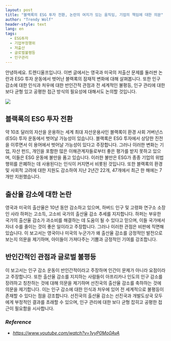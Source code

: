 ```yaml
---
layout: post
title: "블랙록의 ESG 투자 전환, 논란의 여지가 있는 움직임, 기업의 책임에 대한 의문"
author: "Trendy Wolf"
header-style: text
lang: en
tags:
  - ESG투자
  - 기업부정행위
  - 저출산
  - 글로벌불평등
  - 인구관리
---
```


안녕하세요. 트렌디울프입니다. 이번 글에서는 영국과 미국의 저출산 문제를 둘러싼 논란과 ESG 투자 운동에서 벗어난 블랙록의 잠재적 변화에 대해 살펴봅니다. 또한 인구 감소에 대한 인식과 처우에 대한 반인간적 관점과 전 세계적인 불평등, 인구 관리에 대한 보다 균형 있고 공평한 접근 방식의 필요성에 대해서도 논의할 것입니다.

<img
    src="https://i.ytimg.com/vi/1vyP0Mo0AvA/hqdefault.jpg"
/>

## 블랙록의 ESG 투자 전환
약 10조 달러의 자산을 운용하는 세계 최대 자산운용사인 블랙록이 환경 사회 거버넌스(ESG) 투자 운동에서 벗어날 가능성이 있습니다. 블랙록은 ESG 투자에서 상당한 진전을 이루면서 이 용어에서 벗어날 가능성이 있다고 주장합니다. 그러나 이러한 변화는 기업, 자산 펀드, 개인을 포함한 많은 이해관계자들로부터 좋은 평가를 받지 못하고 있으며, 이들은 ESG 운동에 불만을 품고 있습니다. 이러한 불만은 ESG가 종종 기업의 위법 행위를 은폐하는 데 사용된다는 인식이 커지면서 비롯된 것입니다. 또한 블랙록의 환경 및 사회적 고려에 대한 지원도 감소하여 지난 2년간 22개, 47개에서 최근 한 해에는 7개만 지원했습니다.


## 출산율 감소에 대한 논란
영국과 미국의 출산율은 10년 동안 감소하고 있으며, 하버드 인구 및 고령화 연구소 소장인 사라 하퍼는 고소득, 고소비 국가의 출산율 감소 추세를 지지합니다. 하퍼는 부유한 국가의 출산율 감소가 과소비를 해결하는 데 도움이 될 수 있다고 믿으며, 이들 국가에서 자녀 수를 줄이는 것이 좋은 일이라고 주장합니다. 그러나 이러한 관점은 비판에 직면해 있습니다. 이 보고서는 영국이나 미국의 누군가가 왜 출산율 감소를 긍정적인 발전으로 보는지 의문을 제기하며, 아이들이 가져다주는 기쁨과 긍정적인 기여를 강조합니다.

## 반인간적인 관점과 글로벌 불평등
이 보고서는 인구 감소 운동이 반인간적이라고 주장하며 인간이 문제가 아니라 요점이라고 주장합니다. 또한 출산율 감소를 지지하는 사람들이 아프리카나 인도의 인구 감소를 장려하고 칭찬하는 것에 대해 의문을 제기하며 선진국의 출산율 감소를 축하하는 것에 의문을 제기합니다. 이는 인구 감소에 대한 인식과 처우에 있어 전 세계적으로 불평등이 존재할 수 있다는 점을 강조합니다. 선진국의 출산율 감소는 선진국과 개발도상국 모두에게 부정적인 결과를 초래할 수 있으며, 인구 관리에 대한 보다 균형 잡히고 공평한 접근이 필요함을 시사합니다.


### _Reference_
- _https://www.youtube.com/watch?v=1vyP0Mo0AvA_

